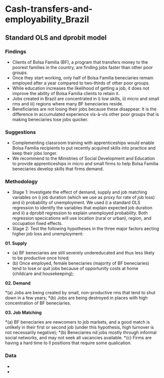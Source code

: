 # Cash-transfers-and-employability_Brazil
## Standard OLS and dprobit model

### Findings
- Clients of Bolsa Familia (BF), a program that transfers money to the poorest families in the country, are finding jobs faster than other poor groups.
- Once they start working, only half of Bolsa Familia beneciaries remain employed after a year compared to two-thirds of other poor groups. 
- While education increases the likelihood of getting a job, it does not improve the ability of Bolsa Familia clients to retain it.
- Jobs created in Brazil are concentrated in i) low skills, ii) micro and small rms and iii) regions where many BF beneciaries reside. 
- Beneficiaries are not losing their jobs because these disappear. It is the difference in accumulated experience vis-à-vis other poor groups that is making beneciaries lose jobs quicker.

### Suggestions
- Complementing classroom training with apprenticeships would enable Bolsa Familia recipients to put recently acquired skills into practice and keep their jobs
longer. 
- We recommend to the Ministries of Social Development and Education to provide apprenticeships in micro and small firms to help
Bolsa Familia beneciaries develop skills that firms demand. 

### Methodology
- Stage 1: Investigate the effect of demand, supply and job matching variables on i) job duration (which we use as proxy for rate of job loss) and ii) probability of unemployment. We used i) a standard OLS regression to identify the variables that explain expected job duration and ii) a dprobit regression to explain unemployed
probability. Both regression specications will use location (rural or urban), region, and occupation fixed effects.
- Stage 2: Test the following hypotheses in the three major factors aecting higher job loss and unemployment:

**01. Supply**

* (a) BF beneciaries are still severely undereducated and thus less likely to be productive once hired;
* (b) Once employed, female beneciaries (majority of BF beneciaries) tend to lose or quit jobs because of opportunity costs at home (childcare and housekeeping);

**02. Demand**

*(a) Jobs are being created by small, non-productive rms that tend to shut down in a few years;
*(b) Jobs are being destroyed in places with high concentration of BF beneciaries.

**03. Job Matching**

*(a) BF beneciaries are newcomers to job markets, and a good match is unlikely in their first or second job (under this hypothesis, high turnover is not necessarily negative);
*(b) Beneciaries nd jobs mostly through informal social networks, and may not seek all vacancies available.
*(c) Firms are having a hard time to ll positions that require some qualication.

### Data
-
-
